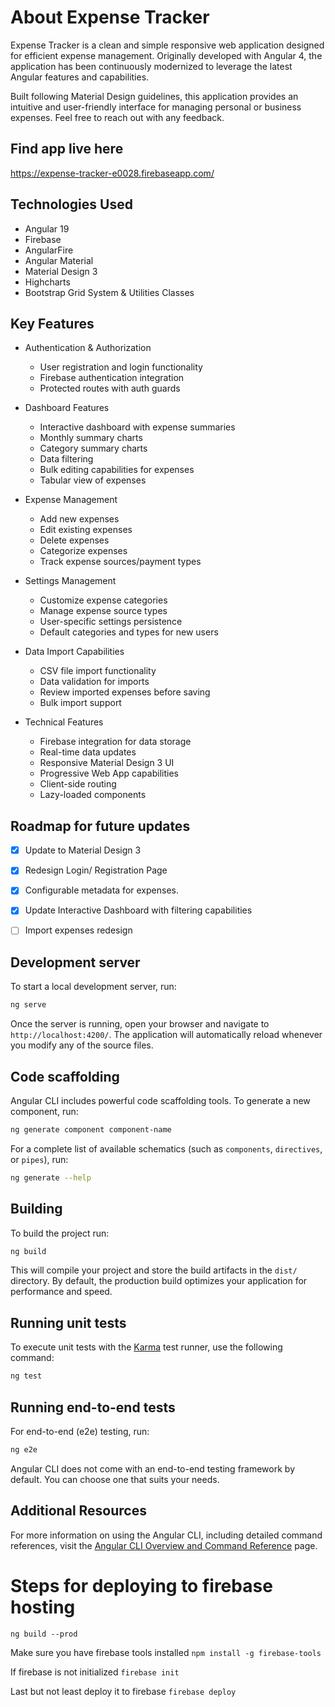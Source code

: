 # About Expense Tracker

Expense Tracker is a clean and simple responsive web application designed for efficient expense management. Originally developed with Angular 4, the application has been continuously modernized to leverage the latest Angular features and capabilities.

Built following Material Design guidelines, this application provides an intuitive and user-friendly interface for managing personal or business expenses. Feel free to reach out with any feedback.

## Find app live here

https://expense-tracker-e0028.firebaseapp.com/

## Technologies Used

* Angular 19
* Firebase
* AngularFire
* Angular Material
* Material Design 3
* Highcharts
* Bootstrap Grid System & Utilities Classes

## Key Features

* Authentication & Authorization
  - User registration and login functionality
  - Firebase authentication integration
  - Protected routes with auth guards
* Dashboard Features
  - Interactive dashboard with expense summaries
  - Monthly summary charts
  - Category summary charts
  - Data filtering
  - Bulk editing capabilities for expenses
  - Tabular view of expenses

* Expense Management
  - Add new expenses
  - Edit existing expenses
  - Delete expenses
  - Categorize expenses
  - Track expense sources/payment types

* Settings Management
  - Customize expense categories
  - Manage expense source types
  - User-specific settings persistence
  - Default categories and types for new users

* Data Import Capabilities
  - CSV file import functionality
  - Data validation for imports
  - Review imported expenses before saving
  - Bulk import support

* Technical Features
  - Firebase integration for data storage
  - Real-time data updates
  - Responsive Material Design 3 UI
  - Progressive Web App capabilities
  - Client-side routing
  - Lazy-loaded components

## Roadmap for future updates

- [x] Update to Material Design 3
- [x] Redesign Login/ Registration Page
- [x] Configurable metadata for expenses.
- [x] Update Interactive Dashboard with filtering capabilities
- [ ] Import expenses redesign


## Development server

To start a local development server, run:

```bash
ng serve
```

Once the server is running, open your browser and navigate to `http://localhost:4200/`. The application will automatically reload whenever you modify any of the source files.

## Code scaffolding

Angular CLI includes powerful code scaffolding tools. To generate a new component, run:

```bash
ng generate component component-name
```

For a complete list of available schematics (such as `components`, `directives`, or `pipes`), run:

```bash
ng generate --help
```

## Building

To build the project run:

```bash
ng build
```

This will compile your project and store the build artifacts in the `dist/` directory. By default, the production build optimizes your application for performance and speed.

## Running unit tests

To execute unit tests with the [Karma](https://karma-runner.github.io) test runner, use the following command:

```bash
ng test
```

## Running end-to-end tests

For end-to-end (e2e) testing, run:

```bash
ng e2e
```

Angular CLI does not come with an end-to-end testing framework by default. You can choose one that suits your needs.

## Additional Resources

For more information on using the Angular CLI, including detailed command references, visit the [Angular CLI Overview and Command Reference](https://angular.dev/tools/cli) page.

# Steps for deploying to firebase hosting

`ng build --prod`

Make sure you have firebase tools installed
`npm install -g firebase-tools`

If firebase is not initialized
`firebase init`

Last but not least deploy it to firebase
`firebase deploy`
